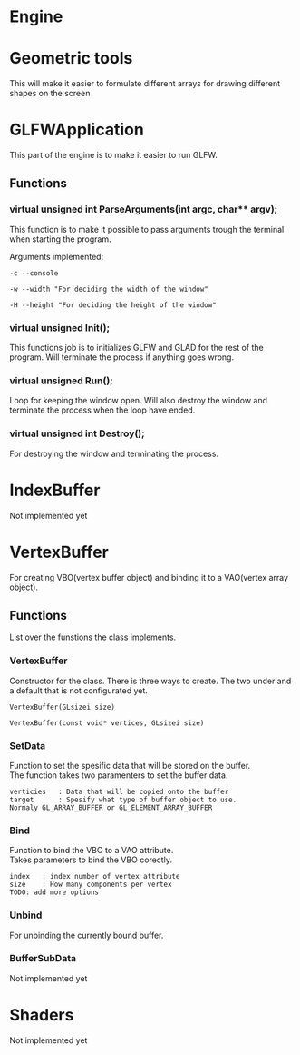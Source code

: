 # Engine

# Geometric tools
This will make it easier to formulate different arrays for drawing different shapes on the screen

# GLFWApplication
This part of the engine is to make it easier to run GLFW.

## Functions 

### virtual unsigned int ParseArguments(int argc, char** argv);
This function is to make it possible to pass arguments trough the terminal when starting the program.

Arguments implemented:
```
-c --console

-w --width "For deciding the width of the window"

-H --height "For deciding the height of the window"
```

### virtual unsigned Init();
This functions job is to initializes GLFW and GLAD for the rest of the program. Will terminate the process if anything goes wrong.

### virtual unsigned Run();
Loop for keeping the window open. Will also destroy the window and terminate the process when the loop have ended.

### virtual unsigned int Destroy();
For destroying the window and terminating the process.

# IndexBuffer
Not implemented yet

# VertexBuffer
For creating VBO(vertex buffer object) and binding it to a VAO(vertex array object).

## Functions
List over the funstions the class implements.

### VertexBuffer
Constructor for the class. There is three ways to create. The two under and a default that is not configurated yet. 

```
VertexBuffer(GLsizei size)

VertexBuffer(const void* vertices, GLsizei size)
```

### SetData
Function to set the spesific data that will be stored on the buffer. <br>
The function takes two paramenters to set the buffer data.
```
verticies	: Data that will be copied onto the buffer
target		: Spesify what type of buffer object to use.                Normaly GL_ARRAY_BUFFER or GL_ELEMENT_ARRAY_BUFFER
```

### Bind
Function to bind the VBO to a VAO attribute. <br>
Takes parameters to bind the VBO corectly.
```
index	: index number of vertex attribute
size	: How many components per vertex
TODO: add more options
``` 

### Unbind
For unbinding the currently bound buffer.

### BufferSubData
Not implemented yet

# Shaders
Not implemented yet